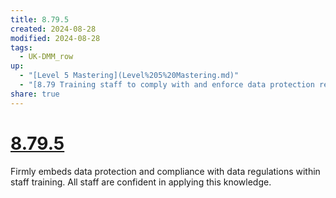 ```yaml
---
title: 8.79.5
created: 2024-08-28
modified: 2024-08-28
tags:
  - UK-DMM_row
up:
  - "[Level 5 Mastering](Level%205%20Mastering.md)"
  - "[8.79 Training staff to comply with and enforce data protection regulations](8.79%20Training%20staff%20to%20comply%20with%20and%20enforce%20data%20protection%20regulations.md)"
share: true
---
```

# [8.79.5](8.79.5.md)

Firmly embeds data protection and compliance with data regulations within staff training. All staff are confident in applying this knowledge.

